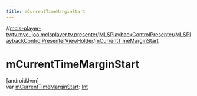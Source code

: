 ```yaml
---
title: mCurrentTimeMarginStart
---
```

//[mcls-player-tv](../../../../index.html)/[tv.mycujoo.mclsplayer.tv.presenter](../../index.html)/[MLSPlaybackControlPresenter](../index.html)/[MLSPlaybackControlPresenterViewHolder](index.html)/[mCurrentTimeMarginStart](m-current-time-margin-start.html)



# mCurrentTimeMarginStart



[androidJvm]\
var [mCurrentTimeMarginStart](m-current-time-margin-start.html): [Int](https://kotlinlang.org/api/latest/jvm/stdlib/kotlin/-int/index.html)




